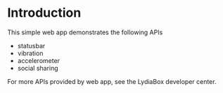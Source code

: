 # Introduction
 This simple web app demonstrates the following APIs

- statusbar
- vibration
- accelerometer
- social sharing

For more APIs provided by web app, see the LydiaBox developer center.
